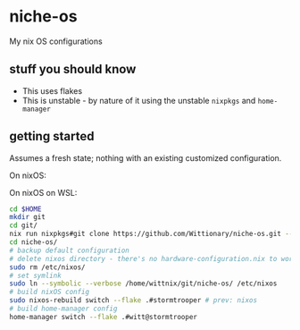 # niche-os
My nix OS configurations

## stuff you should know
- This uses flakes
- This is unstable - by nature of it using the unstable `nixpkgs` and `home-manager`

## getting started
Assumes a fresh state; nothing with an existing customized configuration.

On nixOS:

On nixOS on WSL:
```bash
cd $HOME
mkdir git
cd git/
nix run nixpkgs#git clone https://github.com/Wittionary/niche-os.git --extra-experimental-features nix-command --extra-experimental-features flakes
cd niche-os/
# backup default configuration
# delete nixos directory - there's no hardware-configuration.nix to worry about
sudo rm /etc/nixos/
# set symlink
sudo ln --symbolic --verbose /home/wittnix/git/niche-os/ /etc/nixos
# build nixOS config
sudo nixos-rebuild switch --flake .#stormtrooper # prev: nixos
# build home-manager config
home-manager switch --flake .#witt@stormtrooper

```